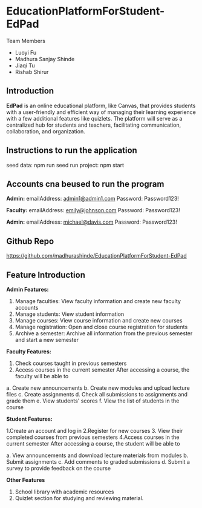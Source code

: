 # EducationPlatformForStudent-EdPad

Team Members

- Luoyi Fu
- Madhura Sanjay Shinde
- Jiaqi Tu
- Rishab Shirur

## Introduction

**EdPad** is an online educational platform, like Canvas, that provides students with a user-friendly and efficient way of managing their learning experience with a few additional features like quizlets. The platform will serve as a centralized hub for students and teachers, facilitating communication, collaboration, and organization.

## Instructions to run the application

seed data: npm run seed
run project: npm start

## Accounts cna beused to run the program

**Admin:**
emailAddress: admin1@admin1.com
Password: Password123!

**Faculty:**
emailAddress: emily@johnson.com
Password: Password123!

**Admin:**
emailAddress: michael@davis.com
Password: Password123!

## Github Repo

https://github.com/madhurashinde/EducationPlatformForStudent-EdPad

## Feature Introduction

**Admin Features:**

1. Manage faculties: View faculty information and create new faculty accounts
2. Manage students: View student information
3. Manage courses: View course information and create new courses
4. Manage registration: Open and close course registration for students
5. Archive a semester: Archive all information from the previous semester and start a new semester

**Faculty Features:**

1. Check courses taught in previous semesters
2. Access courses in the current semester
   After accessing a course, the faculty will be able to

a. Create new announcements
b. Create new modules and upload lecture files
c. Create assignments
d. Check all submissions to assignments and grade them
e. View students' scores
f. View the list of students in the course

**Student Features:**

1.Create an account and log in
2.Register for new courses 3. View their completed courses from previous semesters
4.Access courses in the current semester
After accessing a course, the student will be able to

a. View announcements and download lecture materials from modules
b. Submit assignments
c. Add comments to graded submissions
d. Submit a survey to provide feedback on the course

**Other Features**

1. School library with academic resources
2. Quizlet section for studying and reviewing material.
